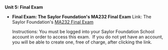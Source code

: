 **Unit 5: Final Exam** <span id="5"></span> 
-   **Final Exam: The Saylor Foundation's MA232 Final Exam**
    Link: The Saylor Foundation's [MA232 Final
    Exam](http://school.saylor.org/mod/quiz/view.php?id=335)  
      
     Instructions: You must be logged into your Saylor Foundation School
    account in order to access this <span class="il">exam</span>.  If
    you do not yet have an account, you will be able to create one, free
    of charge, after clicking the link.


